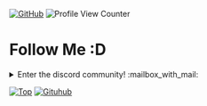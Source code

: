 [![GitHub](https://img.shields.io/github/followers/14Kray?label=follow&style=social)](https://github.com/xKray) ![Profile View Counter](https://komarev.com/ghpvc/?username=14Kray)

<h1> Follow Me :D</h1>
<details>
  <summary align="left">Enter the discord community! :mailbox_with_mail: </summary>
  <pre>
https://discord.gg/6asvMmVxcE
  </pre>
</details>

[![Top](https://github-readme-stats.vercel.app/api/top-langs/?username=14Kray&exclude_repo=eslint-config&theme=dracula)](https://github.com/anuraghazra/github-readme-stats)
[![Gituhub](https://github-readme-stats.vercel.app/api?username=14Kray&show_icons=true&theme=dracula)](https://github.com/anuraghazra/github-readme-stats)

